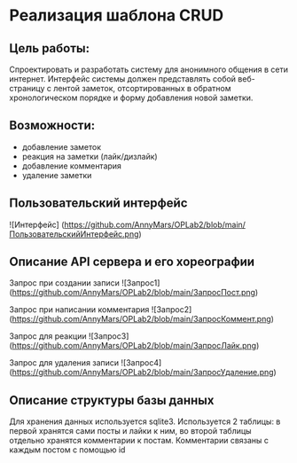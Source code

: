 # Реализация шаблона CRUD

## Цель работы:
Спроектировать и разработать систему для анонимного общения в сети интернет. Интерфейс системы должен представлять собой веб-страницу с лентой заметок, отсортированных в обратном хронологическом порядке и форму добавления новой заметки.

## Возможности:
- добавление заметок
- реакция на заметки (лайк/дизлайк)
- добавление комментария
- удаление заметки
## Пользовательский интерфейс
![Интерфейс]
(https://github.com/AnnyMars/OPLab2/blob/main/ПользовательскийИнтерфейс.png)
## Описание API сервера и его хореографии
Запрос при создании записи
![Запрос1]
(https://github.com/AnnyMars/OPLab2/blob/main/ЗапросПост.png)

Запрос при написании комментария
![Запрос2]
(https://github.com/AnnyMars/OPLab2/blob/main/ЗапросКоммент.png)

Запрос для реакции
![Запрос3]
(https://github.com/AnnyMars/OPLab2/blob/main/ЗапросЛайк.png)

Запрос для удаления записи
![Запрос4]
(https://github.com/AnnyMars/OPLab2/blob/main/ЗапросУдаление.png)
## Описание структуры базы данных
Для хранения данных используется sqlite3. Используется 2 таблицы: в первой хранятся сами посты и лайки к ним, во второй таблицы отдельно хранятся комментарии к постам. Комментарии связаны с каждым постом с помощью id


